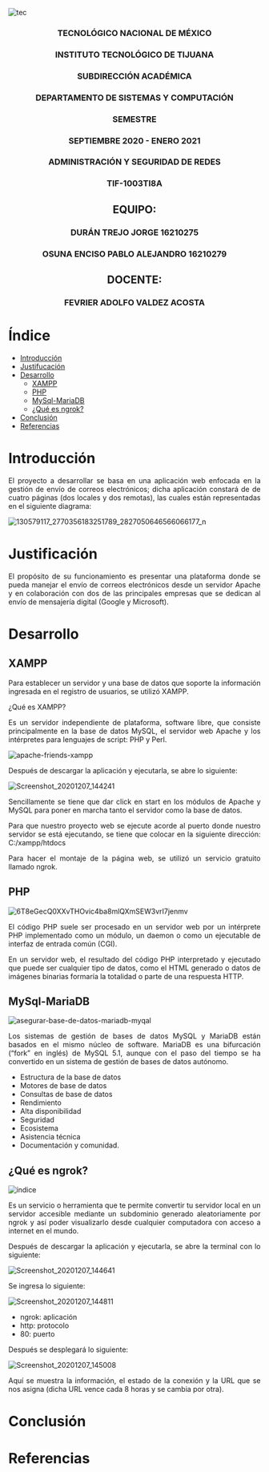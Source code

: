 ![tec](https://i.imgur.com/DKIVS3c.png)

<div style="text-align: center">

### TECNOLÓGICO NACIONAL DE MÉXICO

### INSTITUTO TECNOLÓGICO DE TIJUANA

### SUBDIRECCIÓN ACADÉMICA

### DEPARTAMENTO DE SISTEMAS Y COMPUTACIÓN

### SEMESTRE

### SEPTIEMBRE 2020 - ENERO 2021

### ADMINISTRACIÓN Y SEGURIDAD DE REDES 

### TIF-1003TI8A

## EQUIPO:

### DURÁN TREJO JORGE 16210275

### OSUNA ENCISO PABLO ALEJANDRO 16210279

## DOCENTE:

### FEVRIER ADOLFO VALDEZ ACOSTA

</div>

# Índice

* [Introducción](#introduccion)
* [Justifucación](#justificacion)
* [Desarrollo](#desarrollo)
  * [XAMPP](#xampp)
  * [PHP](#php)
  * [MySql-MariaDB](#databases)
  * [¿Qué es ngrok?](#ngrok)
* [Conclusión](#conclusion)
* [Referencias](#referencias)

<div style="text-align: justify">

<div id='introduccion'/>

# Introducción 

El proyecto a desarrollar se basa en una aplicación web enfocada en la gestión de envío de correos electrónicos; dicha aplicación constará de de cuatro páginas (dos locales y dos remotas), las cuales están representadas en el siguiente diagrama:

![130579117_2770356183251789_2827050646566066177_n](https://i.imgur.com/cLEqiK5.png)

<div id='justificacion'/>

# Justificación

El propósito de su funcionamiento es presentar una plataforma donde se pueda manejar el envío de correos electrónicos desde un servidor Apache y en colaboración con dos de las principales empresas que se dedican al envío de mensajería digital (Google y Microsoft).

<div id='desarrollo'/>

# Desarrollo

<div id='xampp'/>

## XAMPP 
Para establecer un servidor y una base de datos que soporte la información ingresada en el registro de usuarios, se utilizó XAMPP. 

¿Qué es XAMPP? 

Es un servidor independiente de plataforma, software libre, que consiste principalmente en la base de datos MySQL, el servidor web Apache y los intérpretes para lenguajes de script: PHP y Perl.

![apache-friends-xampp](https://i.imgur.com/pDzvqpG.jpg)

Después de descargar la aplicación y ejecutarla, se abre lo siguiente:

![Screenshot_20201207_144241](https://i.imgur.com/CKPXiYE.png)

Sencillamente se tiene que dar click en start en los módulos de Apache y MySQL para poner en marcha tanto el servidor como la base de datos.

Para que nuestro proyecto web se ejecute acorde al puerto donde nuestro servidor se está ejecutando, se tiene que colocar en la siguiente dirección: C:/xampp/htdocs

Para hacer el montaje de la página web, se utilizó un servicio gratuito llamado ngrok. 

<div id='php'/>

## PHP

![6T8eGecQ0XXvTHOvic4ba8mlQXmSEW3vrI7jenmv](https://i.imgur.com/yHir40W.png)

El código PHP suele ser procesado en un servidor web por un intérprete PHP implementado como un módulo, un daemon o como un ejecutable de interfaz de entrada común (CGI). 

En un servidor web, el resultado del código PHP interpretado y ejecutado que puede ser cualquier tipo de datos, como el HTML generado o datos de imágenes binarias formaría la totalidad o parte de una respuesta HTTP.

<div id='databases'/>

## MySql-MariaDB

![asegurar-base-de-datos-mariadb-myqal](https://i.imgur.com/ezjaSe2.png)

Los sistemas de gestión de bases de datos MySQL y MariaDB están basados en el mismo núcleo de software. MariaDB es una bifurcación (“fork” en inglés) de MySQL 5.1, aunque con el paso del tiempo se ha convertido en un sistema de gestión de bases de datos autónomo.  

* Estructura de la base de datos
* Motores de base de datos
* Consultas de base de datos
* Rendimiento
* Alta disponibilidad
* Seguridad
* Ecosistema
* Asistencia técnica
* Documentación y comunidad.

<div id='ngrok'/>

## ¿Qué es ngrok? 

![índice](https://i.imgur.com/JG1IiVX.png)

Es un servicio o herramienta que te permite convertir tu servidor local en un servidor accesible mediante un subdominio generado aleatoriamente por ngrok y así poder visualizarlo desde cualquier computadora con acceso a internet en el mundo.

Después de descargar la aplicación y ejecutarla, se abre la terminal con lo siguiente:

![Screenshot_20201207_144641](https://i.imgur.com/XdndhkU.png)

Se ingresa lo siguiente:

![Screenshot_20201207_144811](https://i.imgur.com/i7KlggU.png)

* ngrok: aplicación
* http: protocolo
* 80: puerto

Después se desplegará lo siguiente:

![Screenshot_20201207_145008](https://i.imgur.com/bhhILcH.png)

Aquí se muestra la información, el estado de la conexión y la URL que se nos asigna (dicha URL vence cada 8 horas y se cambia por otra).

<div id='conclusion'/>

# Conclusión

<div id='referencias'/>

# Referencias

</div>